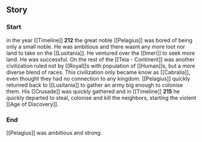 ## Story
### Start
in the year [[Timeline]] **212** the great noble [[Pelagius]] was bored of being only a small noble. He was ambitious and there wasnt any more loot nor land to take on the [[Lusitania]]. He ventured over the [[Imeri]] to seek more land.
He was successful. On the rest of the [[Teia - Continent]] was another civilization ruled not by [[Royal]]s with population of [[Human]]s, but a more diverse blend of races. This civilization only became know as [[Cabralia]], even thought they had no connection to any kingdom.
[[Pelagius]] quickly returned back to [[Lusitania]] to gather an army big enough to colonise them.  His [[Crusade]] was quickly gathered and in [[Timeline]] **215** he quickly departed to steal, colonise and kill the neighbors, starting the violent [[Age of Discovery]].
### End
[[Pelagius]] was ambitious and strong.